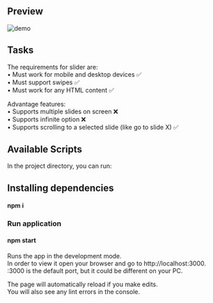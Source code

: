 ## Preview

![demo](https://user-images.githubusercontent.com/55871427/91552115-eef72680-e933-11ea-82d4-a41b76712013.JPG)

## Tasks

The requirements for slider are:<br />
• Must work for mobile and desktop devices ✅<br />
• Must support swipes ✅<br />
• Must work for any HTML content ✅<br />

Advantage features:<br />
• Supports multiple slides on screen ❌<br />
• Supports infinite option ❌<br />
• Supports scrolling to a selected slide (like go to slide X) ✅<br />

## Available Scripts

In the project directory, you can run:

## Installing dependencies

#### npm i

### Run application

#### npm start
Runs the app in the development mode.<br />
In order to view it open your browser and go to http://localhost:3000.</br>
:3000 is the default port, but it could be different on your PC.


The page will automatically reload if you make edits.<br />
You will also see any lint errors in the console.
